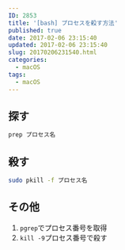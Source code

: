 ```yaml
---
ID: 2853
title: '[bash] プロセスを殺す方法'
published: true
date: 2017-02-06 23:15:40
updated: 2017-02-06 23:15:40
slug: 20170206231540.html
categories:
  - macOS
tags:
  - macOS
---
```

<!--more-->

## 探す
```bash
prep プロセス名
```

## 殺す
```bash
sudo pkill -f プロセス名
```

## その他
1. `pgrep`でプロセス番号を取得
1. `kill -9`プロセス番号で殺す